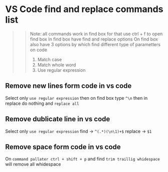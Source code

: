 # VS Code find and replace commands list

>> Note: all commands work in find box for that use ctrl + f to open find box
>> In find box have find and replace options
>> On find box also have 3 options by which find different type of parametters on code
>> 1. Match case
>> 1. Match whole word
>> 1. Use regular expression

## Remove new lines form code in vs code

Select only `use regular expression` then on find box type `^\n` then in replace do nothing and `replace all`


## Remove dublicate line in vs code

Select only `use regular expression` find -> `^(.*)(\n\1)+$` replace -> `$1`

## Remove space form code in vs code

On `command pallater ctrl + shift + p` and find `trim traillig whidespace` will remove all whidespace